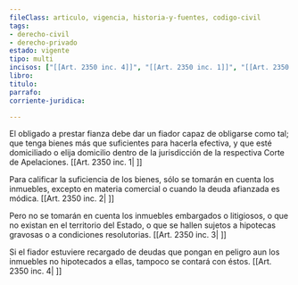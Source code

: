 ```yaml
---
fileClass: articulo, vigencia, historia-y-fuentes, codigo-civil
tags:
- derecho-civil
- derecho-privado
estado: vigente
tipo: multi
incisos: ["[[Art. 2350 inc. 4]]", "[[Art. 2350 inc. 1]]", "[[Art. 2350 inc. 2]]", "[[Art. 2350 inc. 3]]"]
libro:
titulo:
parrafo:
corriente-juridica:

---
```

El obligado a prestar fianza debe dar un fiador capaz de obligarse como tal; que tenga bienes más que suficientes para hacerla efectiva, y que esté domiciliado o elija domicilio dentro de la jurisdicción de la respectiva Corte de Apelaciones. [[Art. 2350 inc. 1| ]]

Para calificar la suficiencia de los bienes, sólo se tomarán en cuenta los inmuebles, excepto en materia comercial o cuando la deuda afianzada es módica. [[Art. 2350 inc. 2| ]]

Pero no se tomarán en cuenta los inmuebles embargados o litigiosos, o que no existan en el territorio del Estado, o que se hallen sujetos a hipotecas gravosas o a condiciones resolutorias. [[Art. 2350 inc. 3| ]]

Si el fiador estuviere recargado de deudas que pongan en peligro aun los inmuebles no hipotecados a ellas, tampoco se contará con éstos. [[Art. 2350 inc. 4| ]]